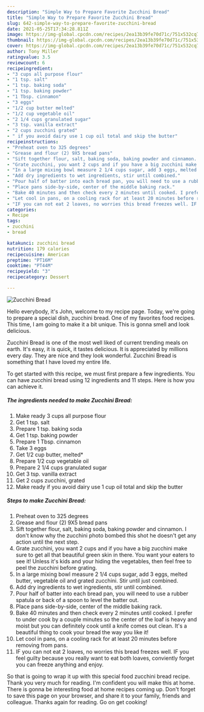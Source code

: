 ```yaml
---
description: "Simple Way to Prepare Favorite Zucchini Bread"
title: "Simple Way to Prepare Favorite Zucchini Bread"
slug: 642-simple-way-to-prepare-favorite-zucchini-bread
date: 2021-05-25T17:34:28.811Z
image: https://img-global.cpcdn.com/recipes/2ea13b39fe70d71c/751x532cq70/zucchini-bread-recipe-main-photo.jpg
thumbnail: https://img-global.cpcdn.com/recipes/2ea13b39fe70d71c/751x532cq70/zucchini-bread-recipe-main-photo.jpg
cover: https://img-global.cpcdn.com/recipes/2ea13b39fe70d71c/751x532cq70/zucchini-bread-recipe-main-photo.jpg
author: Tony Miller
ratingvalue: 3.5
reviewcount: 6
recipeingredient:
- "3 cups all purpose flour"
- "1 tsp. salt"
- "1 tsp. baking soda"
- "1 tsp. baking powder"
- "1 Tbsp. cinnamon"
- "3 eggs"
- "1/2 cup butter melted"
- "1/2 cup vegetable oil"
- "2 1/4 cups granulated sugar"
- "3 tsp. vanilla extract"
- "2 cups zucchini grated"
- " if you avoid dairy use 1 cup oil total and skip the butter"
recipeinstructions:
- "Preheat oven to 325 degrees"
- "Grease and flour (2) 9X5 bread pans"
- "Sift together flour, salt, baking soda, baking powder and cinnamon. I don&#39;t know why the zucchini photo bombed this shot he doesn&#39;t get any action until the next step."
- "Grate zucchini, you want 2 cups and if you have a big zucchini make sure to get all that beautiful green skin in there. You want your eaters to see it! Unless it&#39;s kids and your hiding the vegetables, then feel free to peel the zucchini before grating."
- "In a large mixing bowl measure 2 1/4 cups sugar, add 3 eggs, melted butter, vegetable oil and grated zucchini. Stir until just combined."
- "Add dry ingredients to wet ingredients, stir until combined."
- "Pour half of batter into each bread pan, you will need to use a rubber spatula or back of a spoon to level the batter out."
- "Place pans side-by-side, center of the middle baking rack."
- "Bake 40 minutes and then check every 2 minutes until cooked. I prefer to under cook by a couple minutes so the center of the loaf is heavy and moist but you can definitely cook until a knife comes out clean. It&#39;s a beautiful thing to cook your bread the way you like it!"
- "Let cool in pans, on a cooling rack for at least 20 minutes before removing from pans."
- "IF you can not eat 2 loaves, no worries this bread freezes well. IF you feel guilty because you really want to eat both loaves, conviently forget you can freeze anything and enjoy."
categories:
- Recipe
tags:
- zucchini
- bread

katakunci: zucchini bread 
nutrition: 179 calories
recipecuisine: American
preptime: "PT16M"
cooktime: "PT44M"
recipeyield: "3"
recipecategory: Dessert

---
```



![Zucchini Bread](https://img-global.cpcdn.com/recipes/2ea13b39fe70d71c/751x532cq70/zucchini-bread-recipe-main-photo.jpg)

Hello everybody, it's John, welcome to my recipe page. Today, we're going to prepare a special dish, zucchini bread. One of my favorites food recipes. This time, I am going to make it a bit unique. This is gonna smell and look delicious.

Zucchini Bread is one of the most well liked of current trending meals on earth. It's easy, it is quick, it tastes delicious. It is appreciated by millions every day. They are nice and they look wonderful. Zucchini Bread is something that I have loved my entire life.




To get started with this recipe, we must first prepare a few ingredients. You can have zucchini bread using 12 ingredients and 11 steps. Here is how you can achieve it.

<!--inarticleads1-->

##### The ingredients needed to make Zucchini Bread:

1. Make ready 3 cups all purpose flour
1. Get 1 tsp. salt
1. Prepare 1 tsp. baking soda
1. Get 1 tsp. baking powder
1. Prepare 1 Tbsp. cinnamon
1. Take 3 eggs
1. Get 1/2 cup butter, melted*
1. Prepare 1/2 cup vegetable oil
1. Prepare 2 1/4 cups granulated sugar
1. Get 3 tsp. vanilla extract
1. Get 2 cups zucchini, grated
1. Make ready  if you avoid dairy use 1 cup oil total and skip the butter




<!--inarticleads2-->

##### Steps to make Zucchini Bread:

1. Preheat oven to 325 degrees
1. Grease and flour (2) 9X5 bread pans
1. Sift together flour, salt, baking soda, baking powder and cinnamon. I don&#39;t know why the zucchini photo bombed this shot he doesn&#39;t get any action until the next step.
1. Grate zucchini, you want 2 cups and if you have a big zucchini make sure to get all that beautiful green skin in there. You want your eaters to see it! Unless it&#39;s kids and your hiding the vegetables, then feel free to peel the zucchini before grating.
1. In a large mixing bowl measure 2 1/4 cups sugar, add 3 eggs, melted butter, vegetable oil and grated zucchini. Stir until just combined.
1. Add dry ingredients to wet ingredients, stir until combined.
1. Pour half of batter into each bread pan, you will need to use a rubber spatula or back of a spoon to level the batter out.
1. Place pans side-by-side, center of the middle baking rack.
1. Bake 40 minutes and then check every 2 minutes until cooked. I prefer to under cook by a couple minutes so the center of the loaf is heavy and moist but you can definitely cook until a knife comes out clean. It&#39;s a beautiful thing to cook your bread the way you like it!
1. Let cool in pans, on a cooling rack for at least 20 minutes before removing from pans.
1. IF you can not eat 2 loaves, no worries this bread freezes well. IF you feel guilty because you really want to eat both loaves, conviently forget you can freeze anything and enjoy.




So that is going to wrap it up with this special food zucchini bread recipe. Thank you very much for reading. I'm confident you will make this at home. There is gonna be interesting food at home recipes coming up. Don't forget to save this page on your browser, and share it to your family, friends and colleague. Thanks again for reading. Go on get cooking!
